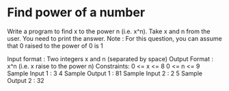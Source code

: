 # Find power of a number

Write a program to find x to the power n (i.e. x^n). Take x and n from the user. You need to print the answer.
Note : For this question, you can assume that 0 raised to the power of 0 is 1


Input format :
Two integers x and n (separated by space)
Output Format :
x^n (i.e. x raise to the power n)
Constraints:
0 <= x <= 8 
0 <= n <= 9
Sample Input 1 :
 3 4
Sample Output 1 :
81
Sample Input 2 :
 2 5
Sample Output 2 :
32